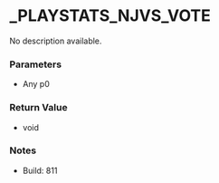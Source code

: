 # _PLAYSTATS_NJVS_VOTE

No description available.

### Parameters
* Any p0

### Return Value
* void

### Notes
* Build: 811

